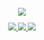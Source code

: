 <p align="center">
    <img src="http://i.imgur.com/YIzwAS5.png">
</p>
<p align="center">
    <a href="https://discord.gg/3nzcRkD">
        <img src="https://img.shields.io/discord/212155948863717377.svg">
    </a>
    <a href="https://twitter.com/SyncAdmin">
        <img src="https://img.shields.io/twitter/follow/SyncAdmin.svg?style=social&label=Follow&style=flat-square">
    </a>
    <a href="https://github.com/DataSynchronized/SyncAdmin/issues">
        <img src="https://img.shields.io/github/issues/datasynchronized/syncadmin.svg?style=flat">
    </a>
</p>
